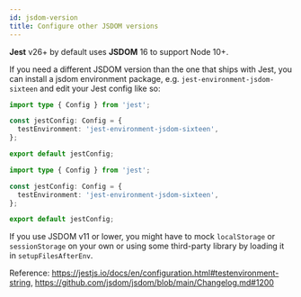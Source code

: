 ```yaml
---
id: jsdom-version
title: Configure other JSDOM versions
---
```


**Jest** v26+ by default uses **JSDOM** 16 to support Node 10+.

If you need a different JSDOM version than the one that ships with Jest, you can install a jsdom environment
package, e.g. `jest-environment-jsdom-sixteen` and edit your Jest config like so:

```ts title="jest.config.ts" tab={"label": "TypeScript CJS"}
import type { Config } from 'jest';

const jestConfig: Config = {
  testEnvironment: 'jest-environment-jsdom-sixteen',
};

export default jestConfig;
```

```ts title="jest.config.mts" tab={"label": "TypeScript ESM"}
import type { Config } from 'jest';

const jestConfig: Config = {
  testEnvironment: 'jest-environment-jsdom-sixteen',
};

export default jestConfig;
```

If you use JSDOM v11 or lower, you might have to mock `localStorage` or `sessionStorage` on your own or using some third-party library by loading it in `setupFilesAfterEnv`.

Reference: https://jestjs.io/docs/en/configuration.html#testenvironment-string, https://github.com/jsdom/jsdom/blob/main/Changelog.md#1200
